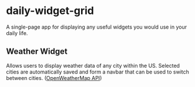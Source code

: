 # daily-widget-grid
A single-page app for displaying any useful widgets you would use in your daily life.

## Weather Widget
Allows users to display weather data of any city within the US. Selected cities are automatically saved and form a navbar that can be used to switch between cities. ([OpenWeatherMap API](https://openweathermap.org/api))
